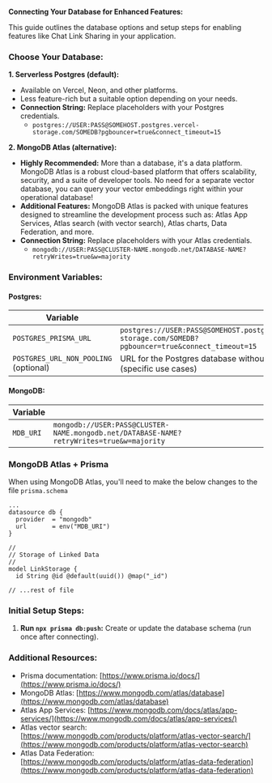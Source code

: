 **Connecting Your Database for Enhanced Features:**

This guide outlines the database options and setup steps for enabling features like Chat Link Sharing in your application.

### Choose Your Database:

**1. Serverless Postgres (default):**

- Available on Vercel, Neon, and other platforms.
- Less feature-rich but a suitable option depending on your needs.
- **Connection String:** Replace placeholders with your Postgres credentials.
    - `postgres://USER:PASS@SOMEHOST.postgres.vercel-storage.com/SOMEDB?pgbouncer=true&connect_timeout=15`

**2. MongoDB Atlas (alternative):**

- **Highly Recommended:** More than a database, it's a data platform. MongoDB Atlas is a robust cloud-based platform that offers scalability, security, and a suite of developer tools. No need for a separate vector database, you can query your vector embeddings right within your operational database! 
- **Additional Features:** MongoDB Atlas is packed with unique features designed to streamline the development process such as: Atlas App Services, Atlas search (with vector search), Atlas charts, Data Federation, and more. 
- **Connection String:** Replace placeholders with your Atlas credentials.
    - `mongodb://USER:PASS@CLUSTER-NAME.mongodb.net/DATABASE-NAME?retryWrites=true&w=majority`

### Environment Variables:

#### Postgres:
| Variable           |                                                                                                                                                                              |
|--------------------|---------------------------------------------------------------------------------------------------------------------------------------------------------------------------------------------|
| `POSTGRES_PRISMA_URL`  | `postgres://USER:PASS@SOMEHOST.postgres.vercel-storage.com/SOMEDB?pgbouncer=true&connect_timeout=15`                                                                                                  |
| `POSTGRES_URL_NON_POOLING` (optional) | URL for the Postgres database without pooling (specific use cases)                                                                                                               |


#### MongoDB:
| Variable           |                                                                                                                                                                              |
|--------------------|---------------------------------------------------------------------------------------------------------------------------------------------------------------------------------------------|
| `MDB_URI`  | `mongodb://USER:PASS@CLUSTER-NAME.mongodb.net/DATABASE-NAME?retryWrites=true&w=majority`                                                                                                                |

### MongoDB Atlas + Prisma
When using MongoDB Atlas, you'll need to make the below changes to the file `prisma.schema`

```
...
datasource db {
  provider  = "mongodb"
  url       = env("MDB_URI")
}

//
// Storage of Linked Data
//
model LinkStorage {
  id String @id @default(uuid()) @map("_id")

// ...rest of file
```

### Initial Setup Steps:

1. **Run `npx prisma db:push`:** Create or update the database schema (run once after connecting).


### Additional Resources:

- Prisma documentation: [https://www.prisma.io/docs/](https://www.prisma.io/docs/)
- MongoDB Atlas: [https://www.mongodb.com/atlas/database](https://www.mongodb.com/atlas/database)
- Atlas App Services: [https://www.mongodb.com/docs/atlas/app-services/](https://www.mongodb.com/docs/atlas/app-services/)
- Atlas vector search: [https://www.mongodb.com/products/platform/atlas-vector-search/](https://www.mongodb.com/products/platform/atlas-vector-search)
- Atlas Data Federation: [https://www.mongodb.com/products/platform/atlas-data-federation](https://www.mongodb.com/products/platform/atlas-data-federation)
